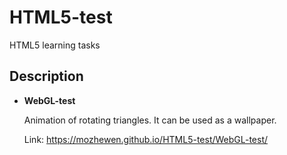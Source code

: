 # HTML5-test

HTML5 learning tasks

## Description

+ **WebGL-test**

    Animation of rotating triangles. It can be used as a wallpaper. 

    Link: https://mozhewen.github.io/HTML5-test/WebGL-test/
